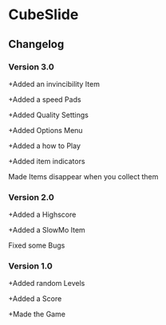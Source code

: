 # CubeSlide
## Changelog
### Version 3.0
+Added an invincibility Item

+Added a speed Pads

+Added Quality Settings

+Added Options Menu

+Added a how to Play

+Added item indicators

Made Items disappear when you collect them

### Version 2.0
+Added a Highscore

+Added a SlowMo Item

Fixed some Bugs

### Version 1.0
+Added random Levels

+Added a Score

+Made the Game

